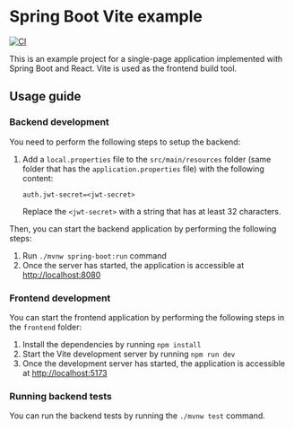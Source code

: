 # Spring Boot Vite example

[![CI](https://github.com/Kaltsoon/spring-boot-vite-example/actions/workflows/ci.yml/badge.svg)](https://github.com/Kaltsoon/spring-boot-vite-example/actions/workflows/ci.yml)

This is an example project for a single-page application implemented with Spring Boot and React. Vite is used as the frontend build tool.

## Usage guide

### Backend development

You need to perform the following steps to setup the backend:

1. Add a `local.properties` file to the `src/main/resources` folder (same folder that has the `application.properties` file) with the following content:

   ```
   auth.jwt-secret=<jwt-secret>
   ```

   Replace the `<jwt-secret>` with a string that has at least 32 characters.

Then, you can start the backend application by performing the following steps:

1. Run `./mvnw spring-boot:run` command
2. Once the server has started, the application is accessible at <http://localhost:8080>

### Frontend development

You can start the frontend application by performing the following steps in the `frontend` folder:

1. Install the dependencies by running `npm install`
2. Start the Vite development server by running `npm run dev`
3. Once the development server has started, the application is accessible at <http://localhost:5173>

### Running backend tests

You can run the backend tests by running the `./mvnw test` command.
